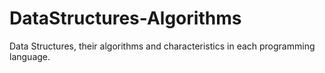 # DataStructures-Algorithms
Data Structures, their algorithms and characteristics in each programming language.
